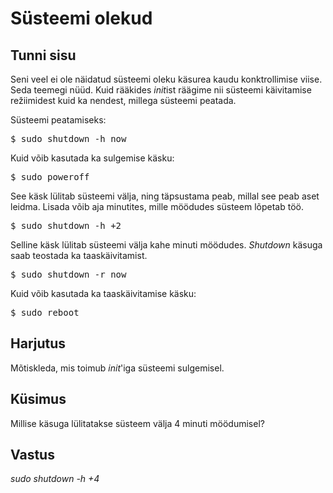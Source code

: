 ﻿# Süsteemi olekud

## Tunni sisu

Seni veel ei ole näidatud süsteemi oleku käsurea kaudu konktrollimise viise. Seda teemegi nüüd. Kuid rääkides *init*ist räägime nii süsteemi käivitamise režiimidest kuid ka nendest, millega süsteemi peatada.

Süsteemi peatamiseks:

<pre>$ sudo shutdown -h now</pre>

Kuid võib kasutada ka sulgemise käsku:

<pre>$ sudo poweroff</pre>

See käsk lülitab süsteemi välja, ning täpsustama peab, millal see peab aset leidma. Lisada võib aja minutites, mille möödudes süsteem lõpetab töö.

<pre>$ sudo shutdown -h +2</pre>

Selline käsk lülitab süsteemi välja kahe minuti möödudes. *Shutdown* käsuga saab teostada ka taaskäivitamist.

<pre>$ sudo shutdown -r now</pre>

Kuid võib kasutada ka taaskäivitamise käsku:

<pre>$ sudo reboot</pre>

## Harjutus

Mõtiskleda, mis toimub *init*'iga süsteemi sulgemisel.

## Küsimus

Millise käsuga lülitatakse süsteem välja 4 minuti möödumisel?

## Vastus

*sudo shutdown -h +4*
